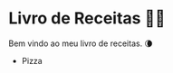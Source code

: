 # Livro de Receitas :man_cook:

Bem vindo ao meu livro de receitas. :waning_crescent_moon:

- Pizza

  



